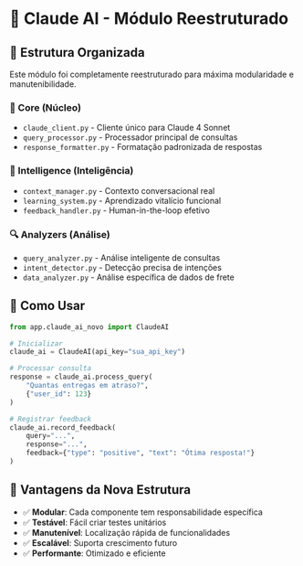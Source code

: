 # 🤖 Claude AI - Módulo Reestruturado

## 📁 Estrutura Organizada

Este módulo foi completamente reestruturado para máxima modularidade e manutenibilidade.

### 🧠 Core (Núcleo)
- `claude_client.py` - Cliente único para Claude 4 Sonnet
- `query_processor.py` - Processador principal de consultas
- `response_formatter.py` - Formatação padronizada de respostas

### 🤖 Intelligence (Inteligência)
- `context_manager.py` - Contexto conversacional real
- `learning_system.py` - Aprendizado vitalício funcional
- `feedback_handler.py` - Human-in-the-loop efetivo

### 🔍 Analyzers (Análise)
- `query_analyzer.py` - Análise inteligente de consultas
- `intent_detector.py` - Detecção precisa de intenções
- `data_analyzer.py` - Análise específica de dados de frete

## 🚀 Como Usar

```python
from app.claude_ai_novo import ClaudeAI

# Inicializar
claude_ai = ClaudeAI(api_key="sua_api_key")

# Processar consulta
response = claude_ai.process_query(
    "Quantas entregas em atraso?",
    {"user_id": 123}
)

# Registrar feedback
claude_ai.record_feedback(
    query="...",
    response="...", 
    feedback={"type": "positive", "text": "Ótima resposta!"}
)
```

## 🔧 Vantagens da Nova Estrutura

- ✅ **Modular**: Cada componente tem responsabilidade específica
- ✅ **Testável**: Fácil criar testes unitários
- ✅ **Manutenível**: Localização rápida de funcionalidades
- ✅ **Escalável**: Suporta crescimento futuro
- ✅ **Performante**: Otimizado e eficiente
